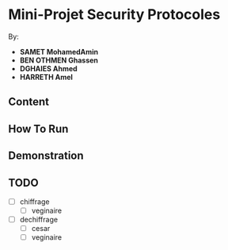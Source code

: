 # Mini-Projet Security Protocoles
By:
- **SAMET MohamedAmin**
- **BEN OTHMEN Ghassen**
- **DGHAIES Ahmed**
- **HARRETH Amel**

## Content

## How To Run

## Demonstration

## TODO
- [ ] chiffrage
    - [ ] veginaire
- [ ] dechiffrage
    - [ ] cesar
    - [ ] veginaire
